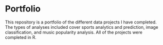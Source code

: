 # Portfolio

This repository is a portfolio of the different data projects I have completed. The types of analyses included cover sports analytics and prediction, image classification, and music popularity analysis. All of the projects were completed in R. 
